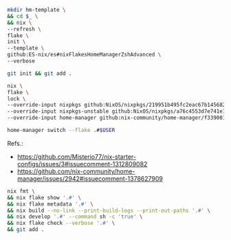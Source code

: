 

```bash
mkdir hm-template \
&& cd $_ \
&& nix \
--refresh \
flake \
init \
--template \
github:ES-nix/es#nixFlakesHomeManagerZshAdvanced \
--verbose

git init && git add .

nix \
flake \
lock \
--override-input nixpkgs github:NixOS/nixpkgs/219951b495fc2eac67b1456824cc1ec1fd2ee659 \
--override-input nixpkgs-unstable github:NixOS/nixpkgs/a76c4553d7e741e17f289224eda135423de0491d \
--override-input home-manager github:nix-community/home-manager/f33900124c23c4eca5831b9b5eb32ea5894375ce

home-manager switch --flake .#$USER
```
Refs.:
- https://github.com/Misterio77/nix-starter-configs/issues/3#issuecomment-1312809082
- https://github.com/nix-community/home-manager/issues/2942#issuecomment-1378627909


```bash
nix fmt \
&& nix flake show '.#' \
&& nix flake metadata '.#' \
&& nix build --no-link --print-build-logs --print-out-paths '.#' \
&& nix develop '.#' --command sh -c 'true' \
&& nix flake check --verbose '.#' \
&& git add .
```
